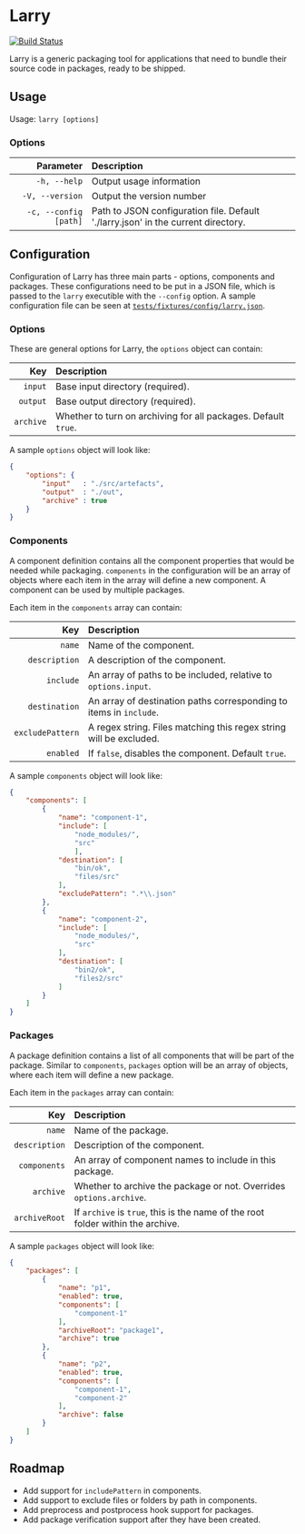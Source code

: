 # Larry #

[![Build Status][drone-badge]](https://drone.io/bitbucket.org/fusioncharts/larry/latest)

Larry is a generic packaging tool for applications that need to bundle their source code in packages, ready to be shipped.

## Usage ##

Usage: `larry [options]`

### Options ###

Parameter             | Description
---------------------:|:-----------
`-h, --help`          | Output usage information
`-V, --version`       | Output the version number
`-c, --config [path]` | Path to JSON configuration file. Default './larry.json' in the current directory.

## Configuration ##

Configuration of Larry has three main parts - options, components and packages. These configurations need to be put in a JSON file, which is passed to the `larry` executible with the `--config` option. A sample configuration file can be seen at [`tests/fixtures/config/larry.json`](tests/fixtures/config/larry.json).

### Options ###

These are general options for Larry, the `options` object can contain:

Key              | Description
----------------:|:-------------------------------
`input`          | Base input directory (required).
`output`         | Base output directory (required).
`archive`        | Whether to turn on archiving for all packages. Default `true`.

A sample `options` object will look like:

```json
{
    "options": {
        "input"   : "./src/artefacts",
        "output"  : "./out",
        "archive" : true
    }
}
```

### Components ###

A component definition contains all the component properties that would be needed while packaging. `components` in the configuration will be an array of objects where each item in the array will define a new component. A component can be used by multiple packages.

Each item in the `components` array can contain:

Key                   | Description
---------------------:|:-----------------------------
`name`                | Name of the component.
`description`         | A description of the component.
`include`             | An array of paths to be included, relative to `options.input`.
`destination`         | An array of destination paths corresponding to items in `include`.
`excludePattern`      | A regex string. Files matching this regex string will be excluded.
`enabled`             | If `false`, disables the component. Default `true`.

A sample `components` object will look like:

```json
{
    "components": [
        {
            "name": "component-1",
            "include": [
                "node_modules/",
                "src"
                ],
            "destination": [
                "bin/ok",
                "files/src"
            ],
            "excludePattern": ".*\\.json"
        },
        {
            "name": "component-2",
            "include": [
                "node_modules/",
                "src"
            ],
            "destination": [
                "bin2/ok",
                "files2/src"
            ]
        }
    ]
}
```

### Packages ###

A package definition contains a list of all components that will be part of the package. Similar to `components`, `packages` option will be an array of objects, where each item will define a new package.

Each item in the `packages` array can contain:

Key                 | Description
-------------------:|:--------------------------------
`name`              | Name of the package.
`description`       | Description of the component.
`components`        | An array of component names to include in this package.
`archive`           | Whether to archive the package or not. Overrides `options.archive`.
`archiveRoot`       | If `archive` is `true`, this is the name of the root folder within the archive.

A sample `packages` object will look like:

```json
{
    "packages": [
        {
            "name": "p1",
            "enabled": true,
            "components": [
                "component-1"
            ],
            "archiveRoot": "package1",
            "archive": true
        },
        {
            "name": "p2",
            "enabled": true,
            "components": [
                "component-1",
                "component-2"
            ],
            "archive": false
        }
    ]
}
```

## Roadmap ##

 - Add support for `includePattern` in components.
 - Add support to exclude files or folders by path in components.
 - Add preprocess and postprocess hook support for packages.
 - Add package verification support after they have been created.

[drone-badge]: https://drone.io/bitbucket.org/fusioncharts/larry/status.png